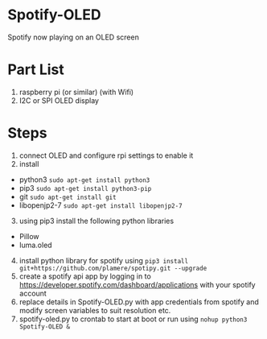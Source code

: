 # Spotify-OLED
Spotify now playing on an OLED screen


# Part List
1. raspberry pi (or similar) (with Wifi)
2. I2C or SPI OLED display

# Steps
1. connect OLED and configure rpi settings to enable it
2. install 
  - python3 `sudo apt-get install python3`
  - pip3 `sudo apt-get install python3-pip`
  - git `sudo apt-get install git`
  - libopenjp2-7 `sudo apt-get install libopenjp2-7`
3. using pip3 install the following python libraries
  - Pillow
  - luma.oled
4. install python library for spotify using `pip3 install git+https://github.com/plamere/spotipy.git --upgrade`
5. create a spotify api app by logging in to https://developer.spotify.com/dashboard/applications with your spotify account
6. replace details in Spotify-OLED.py with app credentials from spotify and modify screen variables to suit resolution etc.
7. spotify-oled.py to crontab to start at boot or run using `nohup python3 Spotify-OLED &`

